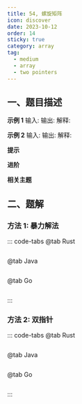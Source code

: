```yaml
---
title: 54, 螺旋矩阵
icon: discover
date: 2023-10-12
order: 14
sticky: true
category: array
tag: 
  - medium
  - array
  - two pointers
---
```


## 一、题目描述


**示例 1**
输入:
输出:
解释:

**示例 2**
输入:
输出:
解释:

**提示**

**进阶**

**相关主题**


## 二、题解
### 方法 1: 暴力解法
::: code-tabs
@tab Rust
```rust
```

@tab Java
```java
```

@tab Go
```go
```
:::

### 方法 2: 双指针
::: code-tabs
@tab Rust
```rust
```

@tab Java
```java
```

@tab Go
```go
```
:::